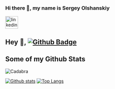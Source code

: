 ### Hi there 👋, my name is Sergey Olshanskiy

[<img src='https://cdn.jsdelivr.net/npm/simple-icons@3.0.1/icons/linkedin.svg' alt='linkedin' height='40'>](https://www.linkedin.com/in/sergey-olshanskiy/)

<!--
**Cadabra/Cadabra** is a ✨ _special_ ✨ repository because its `README.md` (this file) appears on your GitHub profile.

Here are some ideas to get you started:

- 🔭 I’m currently working on ...
- 🌱 I’m currently learning ...
- 👯 I’m looking to collaborate on ...
- 🤔 I’m looking for help with ...
- 💬 Ask me about ...
- 📫 How to reach me: ...
- 😄 Pronouns: ...
- ⚡ Fun fact: ...
-->
## Hey 👋, [![Github Badge](https://img.shields.io/badge/-Cadabra-grey?style=flat&logo=github&logoColor=white&link=https://github.com/Cadabra/)](https://www.github.com/Cadabra/) 
## Some of my Github Stats
<p align=left> <img src=https://komarev.com/ghpvc/?username=Cadabra alt=Cadabra /> </p>

[![Github stats](https://github-readme-stats.vercel.app/api?username=Cadabra&show_icons=true&include_all_commits=true)](https://github.com/Cadabra/github-readme-stats)
[![Top Langs](https://github-readme-stats.vercel.app/api/top-langs/?username=Cadabra&layout=compact)](https://github.com/Cadabra/github-readme-stats)

